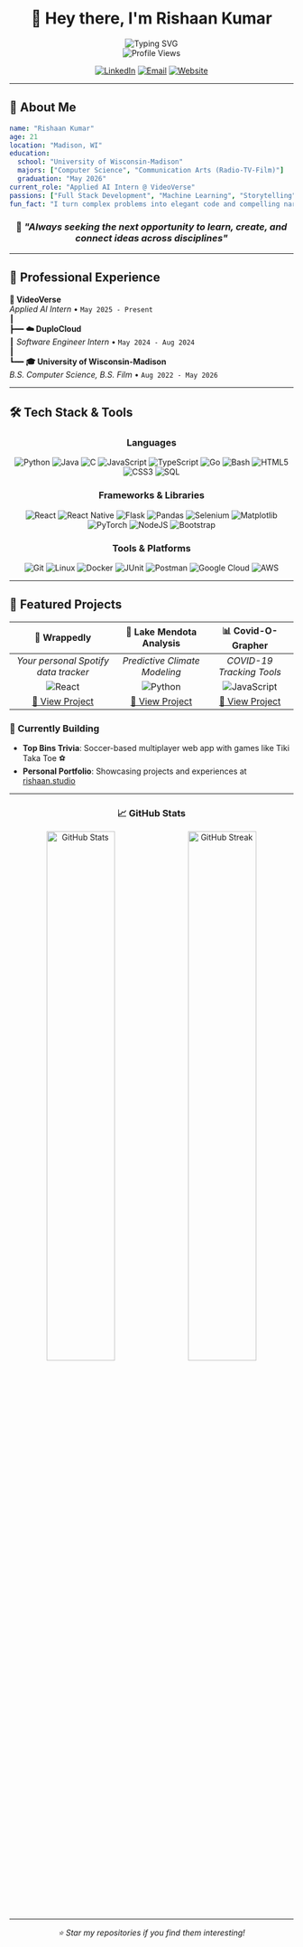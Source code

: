 <div align="center">

# 👋 Hey there, I'm Rishaan Kumar

<img src="https://readme-typing-svg.herokuapp.com?font=Fira+Code&weight=500&size=28&pause=1000&color=2196F3&center=true&vCenter=true&random=false&width=600&lines=Full+Stack+Developer;CS+%2B+Film+Student;AI+Enthusiast;Storyteller+with+Code;Radio+Host+%40+WSUM" alt="Typing SVG" />

<br/>

<img src="https://komarev.com/ghpvc/?username=rishaan-k&style=for-the-badge&color=blue" alt="Profile Views">

<br/>

[![LinkedIn](https://img.shields.io/badge/LinkedIn-%230077B5.svg?style=for-the-badge&logo=linkedin&logoColor=white)](https://www.linkedin.com/in/rishaan-kumar/)
[![Email](https://img.shields.io/badge/Email-D14836?style=for-the-badge&logo=gmail&logoColor=white)](mailto:rakumar2@wisc.edu)
[![Website](https://img.shields.io/badge/Website-%23000000.svg?style=for-the-badge&logo=firefox&logoColor=white)](https://rishaan.tech/)

</div>

---

## 🚀 About Me

```yaml
name: "Rishaan Kumar"
age: 21
location: "Madison, WI"
education: 
  school: "University of Wisconsin-Madison"
  majors: ["Computer Science", "Communication Arts (Radio-TV-Film)"]
  graduation: "May 2026"
current_role: "Applied AI Intern @ VideoVerse"
passions: ["Full Stack Development", "Machine Learning", "Storytelling", "Soccer"]
fun_fact: "I turn complex problems into elegant code and compelling narratives"
```

<div align="center">

### 🎯 *"Always seeking the next opportunity to learn, create, and connect ideas across disciplines"*

</div>

---

## 💼 Professional Experience

<div>

**🤖 VideoVerse**  
*Applied AI Intern* • `May 2025 - Present`  
┃  
┣━━ **☁️ DuploCloud**  
┃   *Software Engineer Intern* • `May 2024 - Aug 2024`  
┃  
┗━━ **🎓 University of Wisconsin-Madison**  
    *B.S. Computer Science, B.S. Film* • `Aug 2022 - May 2026`

</div>

---

## 🛠️ Tech Stack & Tools

<div align="center">

### Languages
![Python](https://img.shields.io/badge/python-3670A8?style=for-the-badge&logo=python&logoColor=ffdd54)
![Java](https://img.shields.io/badge/java-%23ED8B00.svg?style=for-the-badge&logo=openjdk&logoColor=white)
![C](https://img.shields.io/badge/c-%2300599C.svg?style=for-the-badge&logo=c&logoColor=white)
![JavaScript](https://img.shields.io/badge/javascript-%23323330.svg?style=for-the-badge&logo=javascript&logoColor=%23F7DF1E)
![TypeScript](https://img.shields.io/badge/typescript-%23007ACC.svg?style=for-the-badge&logo=typescript&logoColor=white)
![Go](https://img.shields.io/badge/go-%2300ADD8.svg?style=for-the-badge&logo=go&logoColor=white)
![Bash](https://img.shields.io/badge/bash-%23121011.svg?style=for-the-badge&logo=gnu-bash&logoColor=white)
![HTML5](https://img.shields.io/badge/html5-%23E34F26.svg?style=for-the-badge&logo=html5&logoColor=white)
![CSS3](https://img.shields.io/badge/css3-%231572B6.svg?style=for-the-badge&logo=css3&logoColor=white)
![SQL](https://img.shields.io/badge/sql-%23CC2927.svg?style=for-the-badge&logo=microsoft-sql-server&logoColor=white)

### Frameworks & Libraries
![React](https://img.shields.io/badge/react-%2320232a.svg?style=for-the-badge&logo=react&logoColor=%2361DAFB)
![React Native](https://img.shields.io/badge/react_native-%2320232a.svg?style=for-the-badge&logo=react&logoColor=%2361DAFB)
![Flask](https://img.shields.io/badge/flask-%23000.svg?style=for-the-badge&logo=flask&logoColor=white)
![Pandas](https://img.shields.io/badge/pandas-%23150458.svg?style=for-the-badge&logo=pandas&logoColor=white)
![Selenium](https://img.shields.io/badge/-selenium-%43B02A?style=for-the-badge&logo=selenium&logoColor=white)
![Matplotlib](https://img.shields.io/badge/Matplotlib-%23ffffff.svg?style=for-the-badge&logo=Matplotlib&logoColor=black)
![PyTorch](https://img.shields.io/badge/PyTorch-%23EE4C2C.svg?style=for-the-badge&logo=PyTorch&logoColor=white)
![NodeJS](https://img.shields.io/badge/node.js-6DA55F?style=for-the-badge&logo=node.js&logoColor=white)
![Bootstrap](https://img.shields.io/badge/bootstrap-%238511FA.svg?style=for-the-badge&logo=bootstrap&logoColor=white)

### Tools & Platforms  
![Git](https://img.shields.io/badge/git-%23F05033.svg?style=for-the-badge&logo=git&logoColor=white)
![Linux](https://img.shields.io/badge/Linux-FCC624?style=for-the-badge&logo=linux&logoColor=black)
![Docker](https://img.shields.io/badge/docker-%230db7ed.svg?style=for-the-badge&logo=docker&logoColor=white)
![JUnit](https://img.shields.io/badge/junit5-%25A162.svg?style=for-the-badge&logo=junit5&logoColor=white)
![Postman](https://img.shields.io/badge/Postman-FF6C37?style=for-the-badge&logo=postman&logoColor=white)
![Google Cloud](https://img.shields.io/badge/GoogleCloud-%234285F4.svg?style=for-the-badge&logo=google-cloud&logoColor=white)
![AWS](https://img.shields.io/badge/AWS-%23FF9900.svg?style=for-the-badge&logo=amazon-aws&logoColor=white)

</div>

---

## 🎯 Featured Projects

<div align="center">

| 🎵 **Wrappedly** | 🌊 **Lake Mendota Analysis** | 📊 **Covid-O-Grapher** |
|:---:|:---:|:---:|
| *Your personal Spotify data tracker* | *Predictive Climate Modeling* | *COVID-19 Tracking Tools* |
| ![React](https://img.shields.io/badge/-React-61DAFB?style=flat&logo=react&logoColor=white) | ![Python](https://img.shields.io/badge/-Python-3776AB?style=flat&logo=python&logoColor=white) | ![JavaScript](https://img.shields.io/badge/-JavaScript-F7DF1E?style=flat&logo=javascript&logoColor=black) |
| [🔗 View Project](https://github.com/rishaan-k/trackthespot) | [🔗 View Project](https://github.com/rishaan-k/Lake-Mendota-Ice-Analysis) | [🔗 View Project](https://github.com/rishaan-k/covid-o-grapher) |

</div>

### 🚧 Currently Building
- **Top Bins Trivia**: Soccer-based multiplayer web app with games like Tiki Taka Toe ⚽
- **Personal Portfolio**: Showcasing projects and experiences at [rishaan.studio](https://rishaan.studio/)

---

<div align="center">

### 📈 GitHub Stats

<img src="https://github-readme-stats.vercel.app/api?username=rishaan-k&show_icons=true&theme=tokyonight&hide_border=true&bg_color=0D1117" alt="GitHub Stats" width="49%">
<img src="https://github-readme-streak-stats.herokuapp.com/?user=rishaan-k&theme=tokyonight&hide_border=true&background=0D1117" alt="GitHub Streak" width="49%">

</div>

---

<div align="center">
<i>⭐ Star my repositories if you find them interesting!</i>
</div>
